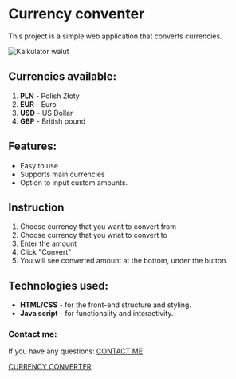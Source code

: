 # Currency conventer

This project is a simple web application that converts currencies.

![Kalkulator walut](https://i.postimg.cc/j2FRpcKm/screen.png)

## Currencies available:
1. **PLN** - Polish Złoty
2. **EUR** - Euro
3. **USD** - US Dollar
4. **GBP** - British pound

## Features:
- Easy to use
- Supports main currencies
- Option to input custom amounts.

## Instruction 
1. Choose currency that you want to convert from
2. Choose currency that you wnat to convert to
3. Enter the amount
4. Click "Convert"
5. You will see converted amount at the bottom, under the button. 

## Technologies used:
- **HTML/CSS** - for the front-end structure and styling.
- **Java script** - for functionality and interactivity.

### Contact me:

If you have any questions: [CONTACT ME](mailto:joanna.gorniak.00@gmail.com)

[CURRENCY CONVERTER]()


